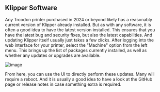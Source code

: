 ## Klipper Software

Any Troodon printer purchased in 2024 or beyond likely has a reasonably current version of Klipper already installed. But as with any software, it is often a good idea to have the latest version installed. This ensures that you have the latest bug and security fixes, but also the latest capabilities.
And updating Klipper itself usually just takes a few clicks. After logging into the web interface for your printer, select the "Machine" option from the left menu. This brings up the list of packages currently installed, as well as whether any updates or upgrades are available.

![image](https://github.com/500Foods/WelcomeToTroodon/assets/41052272/5a823b0a-d2de-4d56-9ab2-24df0ac0025f)

From here, you can use the UI to directly perform these updates. Many will require a reboot. And it is usually a good idea to have a look at the GitHub page or release notes in case something extra is required.
